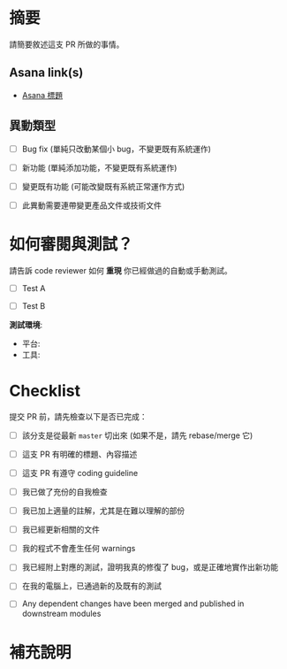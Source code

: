 # 摘要

請簡要敘述這支 PR 所做的事情。

## Asana link(s)

<!-- 列出與這支 PR 有關聯的 Asana 卡片 -->
 - [Asana 標題](https://app.asana.com/xxx)


## 異動類型

<!-- 只留下符合的項目即可 -->

 - [ ] Bug fix (單純只改動某個小 bug，不變更既有系統運作)
 - [ ] 新功能 (單純添加功能，不變更既有系統運作)
 - [ ] 變更既有功能 (可能改變既有系統正常運作方式)
 - [ ] 此異動需要連帶變更產品文件或技術文件



# 如何審閱與測試？

請告訴 code reviewer 如何 **重現** 你已經做過的自動或手動測試。

 - [ ] Test A
 - [ ] Test B


**測試環境**:
 - 平台:
 - 工具:


# Checklist

提交 PR 前，請先檢查以下是否已完成：

 - [ ] 該分支是從最新 `master` 切出來 (如果不是，請先 rebase/merge 它)
 - [ ] 這支 PR 有明確的標題、內容描述
 - [ ] 這支 PR 有遵守 coding guideline
 - [ ] 我已做了充份的自我檢查
 - [ ] 我已加上適量的註解，尤其是在難以理解的部份
 - [ ] 我已經更新相關的文件
 - [ ] 我的程式不會產生任何 warnings
 - [ ] 我已經附上對應的測試，證明我真的修復了 bug，或是正確地實作出新功能
 - [ ] 在我的電腦上，已通過新的及既有的測試
 - [ ] Any dependent changes have been merged and published in downstream modules



# 補充說明


